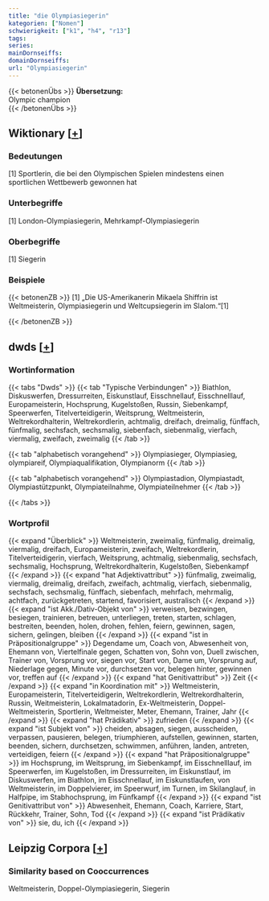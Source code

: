 ```yaml
---
title: "die Olympiasiegerin"
kategorien: ["Nomen"]
schwierigkeit: ["k1", "h4", "r13"]
tags:
series:
mainDornseiffs:
domainDornseiffs:
url: "Olympiasiegerin"
---
```


{{< betonenÜbs >}}
**Übersetzung:**  
Olympic champion  
{{< /betonenÜbs >}}

## Wiktionary [[+](https://de.wiktionary.org/wiki/Olympiasiegerin)]

### Bedeutungen
[1] Sportlerin, die bei den Olympischen Spielen mindestens einen sportlichen Wettbewerb gewonnen hat  

### Unterbegriffe
[1] London-Olympiasiegerin, Mehrkampf-Olympiasiegerin  

### Oberbegriffe
[1] Siegerin  

### Beispiele
{{< betonenZB >}}
[1] „Die US-Amerikanerin Mikaela Shiffrin ist Weltmeisterin, Olympiasiegerin und Weltcupsiegerin im Slalom.“[1]  

{{< /betonenZB >}}


## dwds [[+](https://www.dwds.de/wb/Olympiasiegerin)]

### Wortinformation
{{< tabs "Dwds" >}}
{{< tab "Typische Verbindungen" >}}
Biathlon, Diskuswerfen, Dressurreiten, Eiskunstlauf, Eisschnellauf, Eisschnelllauf, Europameisterin, Hochsprung, Kugelstoßen, Russin, Siebenkampf, Speerwerfen, Titelverteidigerin, Weitsprung, Weltmeisterin, Weltrekordhalterin, Weltrekordlerin, achtmalig, dreifach, dreimalig, fünffach, fünfmalig, sechsfach, sechsmalig, siebenfach, siebenmalig, vierfach, viermalig, zweifach, zweimalig
{{< /tab >}}

{{< tab "alphabetisch vorangehend" >}}
Olympiasieger, Olympiasieg, olympiareif, Olympiaqualifikation, Olympianorm
{{< /tab >}}

{{< tab "alphabetisch vorangehend" >}}
Olympiastadion, Olympiastadt, Olympiastützpunkt, Olympiateilnahme, Olympiateilnehmer
{{< /tab >}}

{{< /tabs >}}

### Wortprofil
{{< expand "Überblick" >}} Weltmeisterin, zweimalig, fünfmalig, dreimalig, viermalig, dreifach, Europameisterin, zweifach, Weltrekordlerin, Titelverteidigerin, vierfach, Weitsprung, achtmalig, siebenmalig, sechsfach, sechsmalig, Hochsprung, Weltrekordhalterin, Kugelstoßen, Siebenkampf {{< /expand >}}
{{< expand "hat Adjektivattribut" >}} fünfmalig, zweimalig, viermalig, dreimalig, dreifach, zweifach, achtmalig, vierfach, siebenmalig, sechsfach, sechsmalig, fünffach, siebenfach, mehrfach, mehrmalig, achtfach, zurückgetreten, startend, favorisiert, australisch {{< /expand >}}
{{< expand "ist Akk./Dativ-Objekt von" >}} verweisen, bezwingen, besiegen, trainieren, betreuen, unterliegen, treten, starten, schlagen, bestreiten, beenden, holen, drohen, fehlen, feiern, gewinnen, sagen, sichern, gelingen, bleiben {{< /expand >}}
{{< expand "ist in Präpositionalgruppe" >}} Degendame um, Coach von, Abwesenheit von, Ehemann von, Viertelfinale gegen, Schatten von, Sohn von, Duell zwischen, Trainer von, Vorsprung vor, siegen vor, Start von, Dame um, Vorsprung auf, Niederlage gegen, Minute vor, durchsetzen vor, belegen hinter, gewinnen vor, treffen auf {{< /expand >}}
{{< expand "hat Genitivattribut" >}} Zeit {{< /expand >}}
{{< expand "in Koordination mit" >}} Weltmeisterin, Europameisterin, Titelverteidigerin, Weltrekordlerin, Weltrekordhalterin, Russin, Weitmeisterin, Lokalmatadorin, Ex-Weltmeisterin, Doppel-Weltmeisterin, Sportlerin, Weltmeister, Meter, Ehemann, Trainer, Jahr {{< /expand >}}
{{< expand "hat Prädikativ" >}} zufrieden {{< /expand >}}
{{< expand "ist Subjekt von" >}} cheiden, absagen, siegen, ausscheiden, verpassen, pausieren, belegen, triumphieren, aufstellen, gewinnen, starten, beenden, sichern, durchsetzen, schwimmen, anführen, landen, antreten, verteidigen, feiern {{< /expand >}}
{{< expand "hat Präpositionalgruppe" >}} im Hochsprung, im Weitsprung, im Siebenkampf, im Eisschnelllauf, im Speerwerfen, im Kugelstoßen, im Dressurreiten, im Eiskunstlauf, im Diskuswerfen, im Biathlon, im Eisschnellauf, im Eiskunstlaufen, von Weltmeisterin, im Doppelvierer, im Speerwurf, im Turnen, im Skilanglauf, in Halfpipe, im Stabhochsprung, im Fünfkampf {{< /expand >}}
{{< expand "ist Genitivattribut von" >}} Abwesenheit, Ehemann, Coach, Karriere, Start, Rückkehr, Trainer, Sohn, Tod {{< /expand >}}
{{< expand "ist Prädikativ von" >}} sie, du, ich {{< /expand >}}

## Leipzig Corpora [[+](https://corpora.uni-leipzig.de/en/res?word=Olympiasiegerin&corpusId=deu_newscrawl-public_2018)]


### Similarity based on Cooccurrences
Weltmeisterin, Doppel-Olympiasiegerin, Siegerin

